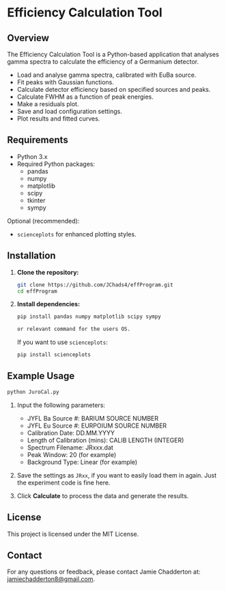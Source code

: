 
# Efficiency Calculation Tool

## Overview

The Efficiency Calculation Tool is a Python-based application that analyses gamma spectra to calculate the efficiency of a Germanium detector.

- Load and analyse gamma spectra, calibrated with EuBa source.
- Fit peaks with Gaussian functions.
- Calculate detector efficiency based on specified sources and peaks.
- Calculate FWHM as a function of peak energies.
- Make a residuals plot.
- Save and load configuration settings.
- Plot results and fitted curves.

## Requirements

- Python 3.x
- Required Python packages:
  - pandas
  - numpy
  - matplotlib
  - scipy
  - tkinter
  - sympy

Optional (recommended):
- `scienceplots` for enhanced plotting styles.

## Installation

1. **Clone the repository:**

   ```sh
   git clone https://github.com/JChads4/effProgram.git
   cd effProgram
   ```

2. **Install dependencies:**

   ```sh
   pip install pandas numpy matplotlib scipy sympy

   or relevant command for the users OS.
   ```

   If you want to use `scienceplots`:

   ```sh
   pip install scienceplots
   ```

## Example Usage

```sh
python JuroCal.py
```

1. Input the following parameters:
   - JYFL Ba Source #: BARIUM SOURCE NUMBER
   - JYFL Eu Source #: EURPOIUM SOURCE NUMBER 
   - Calibration Date: DD.MM.YYYY
   - Length of Calibration (mins): CALIB LENGTH (INTEGER)
   - Spectrum Filename: JRxxx.dat
   - Peak Window: 20 (for example)
   - Background Type: Linear (for example)

2. Save the settings as `JRxx`, if you want to easily load them in again. Just the experiment code is fine here.

3. Click **Calculate** to process the data and generate the results.

## License

This project is licensed under the MIT License.

## Contact

For any questions or feedback, please contact Jamie Chadderton at: jamiechadderton8@gmail.com.
